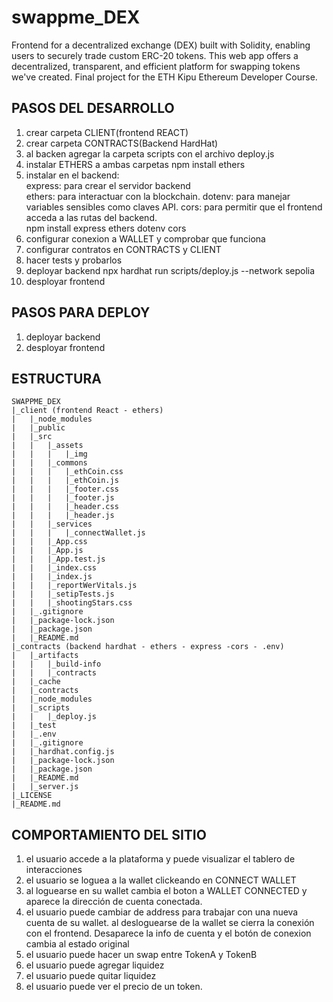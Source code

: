 # swappme_DEX
Frontend for a decentralized exchange (DEX) built with Solidity, enabling users to securely trade custom ERC-20 tokens. This web app offers a decentralized, transparent, and efficient platform for swapping tokens we've created. Final project for the ETH Kipu Ethereum Developer Course.

## PASOS DEL DESARROLLO
1. crear carpeta CLIENT(frontend REACT) 
2. crear carpeta CONTRACTS(Backend HardHat) 
3. al backen agregar la carpeta scripts con el archivo deploy.js
4. instalar ETHERS a ambas carpetas 
    npm install ethers
5. instalar en el backend:  
    express: para crear el servidor backend  
    ethers: para interactuar con la blockchain.
    dotenv: para manejar variables sensibles como claves API.
    cors: para permitir que el frontend acceda a las rutas del backend.      
        npm install express ethers dotenv cors
6. configurar conexion a WALLET y comprobar que funciona
7. configurar contratos en CONTRACTS y CLIENT
8. hacer tests y probarlos
9. deployar backend
    npx hardhat run scripts/deploy.js --network sepolia
10. desployar frontend

## PASOS PARA DEPLOY
1. deployar backend
2. desployar frontend

## ESTRUCTURA

    SWAPPME_DEX
    |_client (frontend React - ethers)
    |   |_node_modules
    |   |_public
    |   |_src
    |   |   |_assets
    |   |   |   |_img
    |   |   |_commons
    |   |   |   |_ethCoin.css
    |   |   |   |_ethCoin.js
    |   |   |   |_footer.css
    |   |   |   |_footer.js
    |   |   |   |_header.css
    |   |   |   |_header.js
    |   |   |_services
    |   |   |   |_connectWallet.js
    |   |   |_App.css
    |   |   |_App.js
    |   |   |_App.test.js
    |   |   |_index.css
    |   |   |_index.js
    |   |   |_reportWerVitals.js
    |   |   |_setipTests.js
    |   |   |_shootingStars.css
    |   |_.gitignore
    |   |_package-lock.json
    |   |_package.json
    |   |_README.md
    |_contracts (backend hardhat - ethers - express -cors - .env)
    |   |_artifacts
    |   |   |_build-info
    |   |   |_contracts
    |   |_cache
    |   |_contracts
    |   |_node_modules
    |   |_scripts
    |   |   |_deploy.js
    |   |_test
    |   |_.env
    |   |_.gitignore
    |   |_hardhat.config.js
    |   |_package-lock.json
    |   |_package.json
    |   |_README.md
    |   |_server.js
    |_LICENSE
    |_README.md

## COMPORTAMIENTO DEL SITIO

1. el usuario accede a la plataforma y puede visualizar el tablero de interacciones
2. el usuario se loguea a la wallet clickeando en CONNECT WALLET
3. al loguearse en su wallet cambia el boton a WALLET CONNECTED y aparece la dirección de cuenta conectada.
4. el usuario puede cambiar de address para trabajar con una nueva cuenta de su wallet.
al desloguearse de la wallet se cierra la conexión con el frontend. Desaparece la info de cuenta y el botón de conexion cambia al estado original
5. el usuario puede hacer un swap entre TokenA y TokenB
6. el usuario puede agregar liquidez
7. el usuario puede quitar liquidez
8. el usuario puede ver el precio de un token. 

